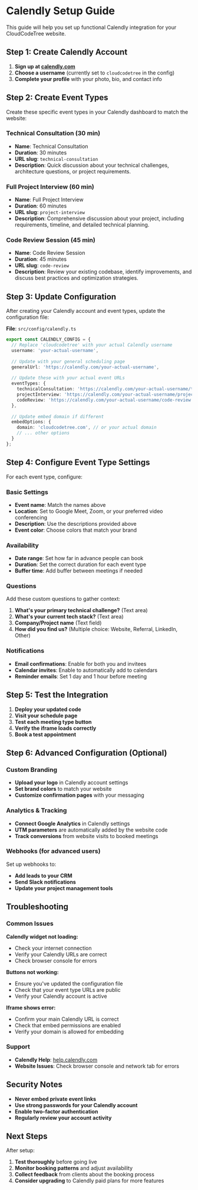 # Calendly Setup Guide

This guide will help you set up functional Calendly integration for your CloudCodeTree website.

## Step 1: Create Calendly Account

1. **Sign up at [calendly.com](https://calendly.com)**
2. **Choose a username** (currently set to `cloudcodetree` in the config)
3. **Complete your profile** with your photo, bio, and contact info

## Step 2: Create Event Types

Create these specific event types in your Calendly dashboard to match the website:

### Technical Consultation (30 min)
- **Name**: Technical Consultation
- **Duration**: 30 minutes
- **URL slug**: `technical-consultation`
- **Description**: Quick discussion about your technical challenges, architecture questions, or project requirements.

### Full Project Interview (60 min)
- **Name**: Full Project Interview  
- **Duration**: 60 minutes
- **URL slug**: `project-interview`
- **Description**: Comprehensive discussion about your project, including requirements, timeline, and detailed technical planning.

### Code Review Session (45 min)
- **Name**: Code Review Session
- **Duration**: 45 minutes
- **URL slug**: `code-review`
- **Description**: Review your existing codebase, identify improvements, and discuss best practices and optimization strategies.

## Step 3: Update Configuration

After creating your Calendly account and event types, update the configuration file:

**File**: `src/config/calendly.ts`

```typescript
export const CALENDLY_CONFIG = {
  // Replace 'cloudcodetree' with your actual Calendly username
  username: 'your-actual-username',
  
  // Update with your general scheduling page
  generalUrl: 'https://calendly.com/your-actual-username',
  
  // Update these with your actual event URLs
  eventTypes: {
    technicalConsultation: 'https://calendly.com/your-actual-username/technical-consultation',
    projectInterview: 'https://calendly.com/your-actual-username/project-interview', 
    codeReview: 'https://calendly.com/your-actual-username/code-review',
  },
  
  // Update embed domain if different
  embedOptions: {
    domain: 'cloudcodetree.com', // or your actual domain
    // ... other options
  }
};
```

## Step 4: Configure Event Type Settings

For each event type, configure:

### Basic Settings
- **Event name**: Match the names above
- **Location**: Set to Google Meet, Zoom, or your preferred video conferencing
- **Description**: Use the descriptions provided above
- **Event color**: Choose colors that match your brand

### Availability
- **Date range**: Set how far in advance people can book
- **Duration**: Set the correct duration for each event type
- **Buffer time**: Add buffer between meetings if needed

### Questions
Add these custom questions to gather context:

1. **What's your primary technical challenge?** (Text area)
2. **What's your current tech stack?** (Text area)
3. **Company/Project name** (Text field)
4. **How did you find us?** (Multiple choice: Website, Referral, LinkedIn, Other)

### Notifications
- **Email confirmations**: Enable for both you and invitees
- **Calendar invites**: Enable to automatically add to calendars
- **Reminder emails**: Set 1 day and 1 hour before meeting

## Step 5: Test the Integration

1. **Deploy your updated code**
2. **Visit your schedule page**
3. **Test each meeting type button**
4. **Verify the iframe loads correctly**
5. **Book a test appointment**

## Step 6: Advanced Configuration (Optional)

### Custom Branding
- **Upload your logo** in Calendly account settings
- **Set brand colors** to match your website
- **Customize confirmation pages** with your messaging

### Analytics & Tracking
- **Connect Google Analytics** in Calendly settings
- **UTM parameters** are automatically added by the website code
- **Track conversions** from website visits to booked meetings

### Webhooks (for advanced users)
Set up webhooks to:
- **Add leads to your CRM**
- **Send Slack notifications**
- **Update your project management tools**

## Troubleshooting

### Common Issues

**Calendly widget not loading:**
- Check your internet connection
- Verify your Calendly URLs are correct
- Check browser console for errors

**Buttons not working:**
- Ensure you've updated the configuration file
- Check that your event type URLs are public
- Verify your Calendly account is active

**Iframe shows error:**
- Confirm your main Calendly URL is correct
- Check that embed permissions are enabled
- Verify your domain is allowed for embedding

### Support
- **Calendly Help**: [help.calendly.com](https://help.calendly.com)
- **Website Issues**: Check browser console and network tab for errors

## Security Notes

- **Never embed private event links**
- **Use strong passwords for your Calendly account**
- **Enable two-factor authentication**
- **Regularly review your account activity**

## Next Steps

After setup:
1. **Test thoroughly** before going live
2. **Monitor booking patterns** and adjust availability
3. **Collect feedback** from clients about the booking process
4. **Consider upgrading** to Calendly paid plans for more features